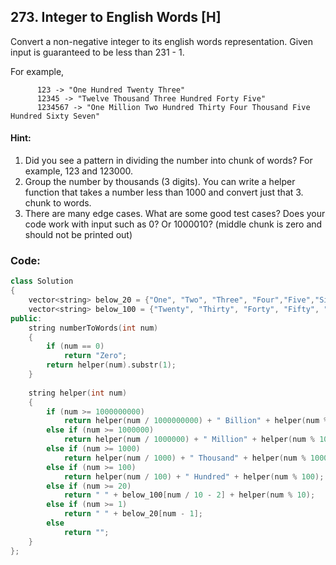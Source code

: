 ## 273. Integer to English Words [H]
Convert a non-negative integer to its english words representation. Given input is guaranteed to be less than 231 - 1.

For example,
```
      123 -> "One Hundred Twenty Three"
      12345 -> "Twelve Thousand Three Hundred Forty Five"
      1234567 -> "One Million Two Hundred Thirty Four Thousand Five Hundred Sixty Seven"
```
#### Hint:

1. Did you see a pattern in dividing the number into chunk of words? For example, 123 and 123000.
2. Group the number by thousands (3 digits). You can write a helper function that takes a number less than 1000 and convert just that 3. chunk to words.
4. There are many edge cases. What are some good test cases? Does your code work with input such as 0? Or 1000010? (middle chunk is zero and should not be printed out)

### Code:
```c++
class Solution 
{
    vector<string> below_20 = {"One", "Two", "Three", "Four","Five","Six","Seven","Eight","Nine","Ten", "Eleven","Twelve","Thirteen","Fourteen","Fifteen","Sixteen","Seventeen","Eighteen","Nineteen"};
    vector<string> below_100 = {"Twenty", "Thirty", "Forty", "Fifty", "Sixty", "Seventy", "Eighty", "Ninety"};
public:
    string numberToWords(int num) 
    {
        if (num == 0)
            return "Zero";
        return helper(num).substr(1);
    }
    
    string helper(int num)
    {
        if (num >= 1000000000)  
            return helper(num / 1000000000) + " Billion" + helper(num % 1000000000);
        else if (num >= 1000000)    
            return helper(num / 1000000) + " Million" + helper(num % 1000000);
        else if (num >= 1000)   
            return helper(num / 1000) + " Thousand" + helper(num % 1000);
        else if (num >= 100)    
            return helper(num / 100) + " Hundred" + helper(num % 100);
        else if (num >= 20)     
            return " " + below_100[num / 10 - 2] + helper(num % 10);
        else if (num >= 1)      
            return " " + below_20[num - 1];
        else
            return "";
    }
};
```
